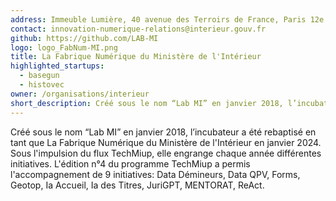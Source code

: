 ```yaml
---
address: Immeuble Lumière, 40 avenue des Terroirs de France, Paris 12e
contact: innovation-numerique-relations@interieur.gouv.fr
github: https://github.com/LAB-MI
logo: logo_FabNum-MI.png
title: La Fabrique Numérique du Ministère de l'Intérieur
highlighted_startups:
  - basegun
  - histovec
owner: /organisations/interieur
short_description: Créé sous le nom “Lab MI” en janvier 2018, l’incubateur a été rebaptisé en tant que La Fabrique du MIOM en janvier 2024.
---
```

Créé sous le nom “Lab MI” en janvier 2018, l’incubateur a été rebaptisé en tant que La Fabrique Numérique du Ministère de l'Intérieur en janvier 2024. Sous l'impulsion du flux TechMiup, elle engrange chaque année différentes initiatives. L'édition n°4 du programme TechMiup a permis l'accompagnement de 9 initiatives: Data Démineurs, Data QPV, Forms, Geotop, Ia Accueil, Ia des Titres, JuriGPT, MENTORAT, ReAct.
